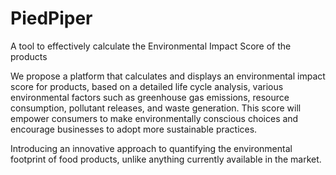 # PiedPiper
A tool to effectively calculate the Environmental Impact Score of the products

We propose a platform that calculates and displays an environmental impact score for products, based on a detailed life cycle analysis, various environmental factors such as greenhouse gas emissions, resource consumption, pollutant releases, and waste generation. This score will empower consumers to make environmentally conscious choices and encourage businesses to adopt more sustainable practices.

Introducing an innovative approach to quantifying the environmental footprint of food products, unlike anything currently available in the market.
